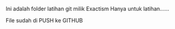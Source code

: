 Ini adalah folder latihan git milik Exactism
Hanya untuk latihan......

File sudah di PUSH ke GITHUB
